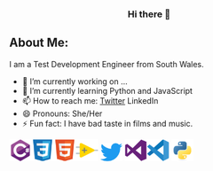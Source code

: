
<div id="header" align="center">
  
  ### Hi there 👋
  
</div>

## About Me:
I am a Test Development Engineer from South Wales.

- 🔭 I’m currently working on ...
- 🌱 I’m currently learning Python and JavaScript
- 📫 How to reach me: <a href="https://twitter.com/kirstysees">Twitter</a> LinkedIn
- 😄 Pronouns: She/Her
- ⚡ Fun fact: I have bad taste in films and music.

<img src="https://github.com/devicons/devicon/blob/master/icons/csharp/csharp-original.svg" width ="40px"><img src="https://github.com/devicons/devicon/blob/master/icons/css3/css3-original.svg" width ="40px"><img src="https://github.com/devicons/devicon/blob/master/icons/html5/html5-original.svg" width ="40px"><img src="https://github.com/devicons/devicon/blob/master/icons/labview/labview-original.svg" width ="40px">
<img src="https://github.com/devicons/devicon/blob/master/icons/twitter/twitter-original.svg" width ="40px">
  <img src="https://github.com/devicons/devicon/blob/master/icons/visualstudio/visualstudio-plain.svg" width ="40px"><img src="https://github.com/devicons/devicon/blob/master/icons/vscode/vscode-original.svg" width ="40px">
  <img src="https://github.com/devicons/devicon/blob/master/icons/python/python-original.svg" width ="40px">
